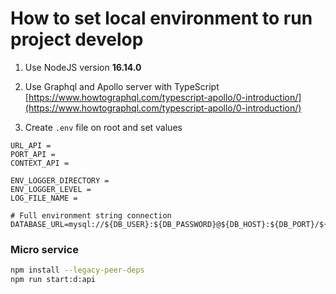 # How to set local environment to run project develop

1. Use NodeJS version **16.14.0**

2. Use Graphql and Apollo server with TypeScript [https://www.howtographql.com/typescript-apollo/0-introduction/](https://www.howtographql.com/typescript-apollo/0-introduction/)

3. Create `.env` file on root and set values

```env
URL_API =
PORT_API =
CONTEXT_API =

ENV_LOGGER_DIRECTORY =
ENV_LOGGER_LEVEL =
LOG_FILE_NAME =

# Full environment string connection
DATABASE_URL=mysql://${DB_USER}:${DB_PASSWORD}@${DB_HOST}:${DB_PORT}/${MS_DB_AUTH}
```

### Micro service

```bash
npm install --legacy-peer-deps
npm run start:d:api
```
